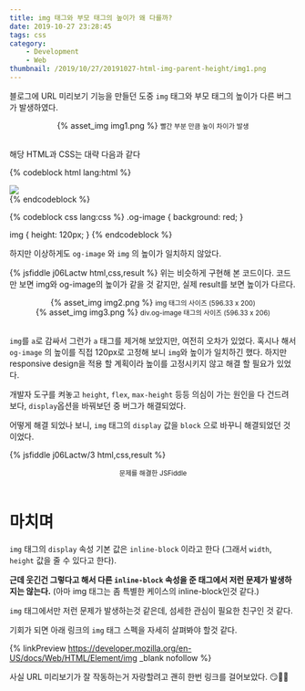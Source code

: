 ```yaml
---
title: img 태그와 부모 태그의 높이가 왜 다를까?
date: 2019-10-27 23:28:45
tags: css
category:
    - Development
    - Web
thumbnail: /2019/10/27/20191027-html-img-parent-height/img1.png
---
```


블로그에 URL 미리보기 기능을 만들던 도중 `img` 태그와 부모 태그의 높이가 다른 버그가 발생하였다.

<!--MORE-->

<center>
  {% asset_img img1.png %}
  <small>
  빨간 부분 만큼 높이 차이가 발생
  </small>
</center>
<br>

해당 HTML과 CSS는 대략 다음과 같다

{% codeblock html lang:html %}
<div>
  <div class="og-image">
    <a>
      <img src="~~">
    </a>
  </div>

  <div>
    <!-- 웹사이트 요약 텍스트가 들어가는 부분 -->
  </div>
<div>
{% endcodeblock %}

{% codeblock css lang:css %}
.og-image {
  background: red;
}

img {
  height: 120px;
}
{% endcodeblock %}

하지만 이상하게도 `og-image` 와 `img` 의 높이가 일치하지 않았다.

{% jsfiddle j06Lactw html,css,result %}
위는 비슷하게 구현해 본 코드이다.
코드만 보면 img와 og-image의 높이가 같을 것 같지만, 실제 result를 보면 높이가 다르다.

<center>
  {% asset_img img2.png %}
  <small>
    img 태그의 사이즈 (596.33 x 200) 
  </small>
</center>
<center>
  {% asset_img img3.png %}
  <small>
    div.og-image 태그의 사이즈 (596.33 x 206) 
  </small>
</center>
<br>

`img`를 `a`로 감싸서 그런가 `a` 태그를 제거해 보았지만, 여전히 오차가 있었다.
혹시나 해서 `og-image` 의 높이를 직접 120px로 고정해 보니 `img`와 높이가 일치하긴 했다. 
하지만 responsive design을 적용 할 계획이라 높이를 고정시키지 않고 해결 할 필요가 있었다.


개발자 도구를 켜놓고 `height`, `flex`, `max-height` 등등 의심이 가는 원인을 다 건드려 보다, `display`옵션을 바꿔보던 중 버그가 해결되었다.

어떻게 해결 되었나 보니, `img` 태그의 `display` 값을 `block` 으로 바꾸니 해결되었던 것이었다.

{% jsfiddle j06Lactw/3 html,css,result %}
<center>
  <small>
    문제를 해결한 JSFiddle
  </small>
</center>
<br>

# 마치며


`img` 태그의 `display` 속성 기본 값은 `inline-block` 이라고 한다 (그래서 `width`, `height` 값을 줄 수 있다고 한다).

**근데 웃긴건 그렇다고 해서 다른 `inline-block` 속성을 준 태그에서 저런 문제가 발생하지는 않는다.**
(아마 img 태그는 좀 특별한 케이스의 inline-block인것 같다.)

`img` 태그에서만 저런 문제가 발생하는것 같은데, 섬세한 관심이 필요한 친구인 것 같다.

기회가 되면 아래 링크의 `img` 태그 스펙을 자세히 살펴봐야 할것 같다.

{% linkPreview https://developer.mozilla.org/en-US/docs/Web/HTML/Element/img _blank nofollow %}

사실 URL 미리보기가 잘 작동하는거 자랑할려고 괜히 한번 링크를 걸어보았다. 😏👍🏻